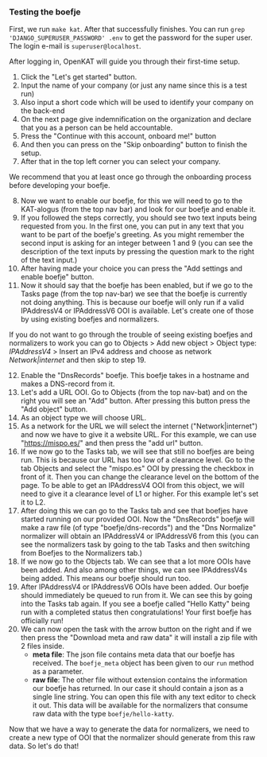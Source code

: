 ### Testing the boefje

First, we run `make kat`. After that successfully finishes. You can run `grep 'DJANGO_SUPERUSER_PASSWORD' .env` to get the password for the super user. The login e-mail is `superuser@localhost`.

After logging in, OpenKAT will guide you through their first-time setup.

1. Click the "Let's get started" button.
2. Input the name of your company (or just any name since this is a test run)
3. Also input a short code which will be used to identify your company on the back-end
4. On the next page give indemnification on the organization and declare that you as a person can be held accountable.
5. Press the "Continue with this account, onboard me!" button
6. And then you can press on the "Skip onboarding" button to finish the setup.
7. After that in the top left corner you can select your company.

We recommend that you at least once go through the onboarding process before developing your boefje.

8. Now we want to enable our boefje, for this we will need to go to the KAT-alogus (from the top nav bar) and look for our boefje and enable it.
9. If you followed the steps correctly, you should see two text inputs being requested from you. In the first one, you can put in any text that you want to be part of the boefje's greeting. As you might remember the second input is asking for an integer between 1 and 9 (you can see the description of the text inputs by pressing the question mark to the right of the text input.)
10. After having made your choice you can press the "Add settings and enable boefje" button.
11. Now it should say that the boefje has been enabled, but if we go to the Tasks page (from the top nav-bar) we see that the boefje is currently not doing anything. This is because our boefje will only run if a valid IPAddressV4 or IPAddressV6 OOI is available. Let's create one of those by using existing boefjes and normalizers.

If you do not want to go through the trouble of seeing existing boefjes and normalizers to work you can go to Objects > Add new object > Object type: _IPAddressV4_ > Insert an IPv4 address and choose as network _Network|internet_ and then skip to step 19.

12. Enable the "DnsRecords" boefje. This boefje takes in a hostname and makes a DNS-record from it.
13. Let's add a URL OOI. Go to Objects (from the top nav-bat) and on the right you will see an "Add" button. After pressing this button press the "Add object" button.
14. As an object type we will choose URL.
15. As a network for the URL we will select the internet ("Network|internet") and now we have to give it a website URL. For this example, we can use "https://mispo.es/" and then press the "add url" button.
16. If we now go to the Tasks tab, we will see that still no boefjes are being run. This is because our URL has too low of a clearance level. Go to the tab Objects and select the "mispo.es" OOI by pressing the checkbox in front of it. Then you can change the clearance level on the bottom of the page. To be able to get an IPAddressV4 OOI from this object, we will need to give it a clearance level of L1 or higher. For this example let's set it to L2.
17. After doing this we can go to the Tasks tab and see that boefjes have started running on our provided OOI. Now the "DnsRecords" boefje will make a raw file (of type "boefje/dns-records") and the "Dns Normalize" normalizer will obtain an IPAddressV4 or IPAddressV6 from this (you can see the normalizers task by going to the tab Tasks and then switching from Boefjes to the Normalizers tab.)
18. If we now go to the Objects tab. We can see that a lot more OOIs have been added. And also among other things, we can see IPAddressV4s being added. This means our boefje should run too.
19. After IPAddressV4 or IPAddressV6 OOIs have been added. Our boefje should immediately be queued to run from it. We can see this by going into the Tasks tab again. If you see a boefje called "Hello Katty" being run with a completed status then congratulations! Your first boefje has officially run!
20. We can now open the task with the arrow button on the right and if we then press the "Download meta and raw data" it will install a zip file with 2 files inside.
    - **meta file**: The json file contains meta data that our boefje has received. The `boefje_meta` object has been given to our `run` method as a parameter.
    - **raw file**: The other file without extension contains the information our boefje has returned. In our case it should contain a json as a single line string. You can open this file with any text editor to check it out. This data will be available for the normalizers that consume raw data with the type `boefje/hello-katty`.

Now that we have a way to generate the data for normalizers, we need to create a new type of OOI that the normalizer should generate from this raw data. So let's do that!
